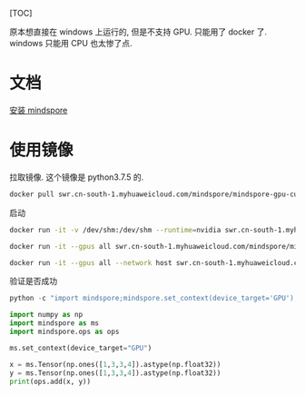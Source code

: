 [TOC]

原本想直接在 windows 上运行的, 但是不支持 GPU. 只能用了 docker 了.
windows 只能用 CPU 也太惨了点.

# 文档

[安装 mindspore](https://www.mindspore.cn/install)


# 使用镜像

拉取镜像. 这个镜像是 python3.7.5 的.

```bash
docker pull swr.cn-south-1.myhuaweicloud.com/mindspore/mindspore-gpu-cuda11.1:2.1.0
```

启动

```bash
docker run -it -v /dev/shm:/dev/shm --runtime=nvidia swr.cn-south-1.myhuaweicloud.com/mindspore/mindspore-gpu-cuda11.1:2.1.0 /bin/bash

docker run -it --gpus all swr.cn-south-1.myhuaweicloud.com/mindspore/mindspore-gpu-cuda11.1:2.1.0 /bin/bash

docker run -it --gpus all --network host swr.cn-south-1.myhuaweicloud.com/mindspore/mindspore-gpu-cuda11.1:2.1.0 /bin/bash
```

验证是否成功

```python
python -c "import mindspore;mindspore.set_context(device_target='GPU');mindspore.run_check()"
```

```python
import numpy as np
import mindspore as ms
import mindspore.ops as ops

ms.set_context(device_target="GPU")

x = ms.Tensor(np.ones([1,3,3,4]).astype(np.float32))
y = ms.Tensor(np.ones([1,3,3,4]).astype(np.float32))
print(ops.add(x, y))
```
